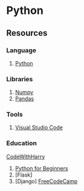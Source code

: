 # Python

## Resources

### Language
1. [Python](https://www.python.org/)

### Libraries
1. [Numpy](https://numpy.org/)
2. [Pandas](https://pandas.pydata.org/)

### Tools
1. [Visual Studio Code](https://code.visualstudio.com/)

### Education
[CodeWithHarry](https://codewithharry.com/)
1. [Python for Beginners](https://www.youtube.com/watch?v=gfDE2a7MKjA)
2. [Flask]
3. [Django]
[FreeCodeCamp](https://www.freecodecamp.org/)
